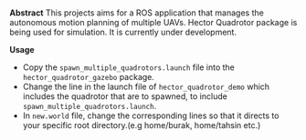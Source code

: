 # 

**Abstract**
This projects aims for a ROS application that manages the autonomous motion planning of multiple UAVs. Hector Quadrotor package is being used for simulation. It is currently under development.

**Usage**

 - Copy the `spawn_multiple_quadrotors.launch` file into the `hector_quadrotor_gazebo` package.
 - Change the line in the launch file of `hector_quadrotor_demo` which includes the quadrotor that are to spawned, to include `spawn_multiple_quadrotors.launch`.
 - In `new.world` file, change the corresponding lines so that it directs to your specific root directory.(e.g home/burak, home/tahsin etc.)
